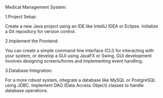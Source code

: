 Medical Management System:


1.Project Setup:

Create a new Java project using an IDE like IntelliJ IDEA or Eclipse.
Initialize a Git repository for version control.

2.Implement the Frontend:

You can create a simple command-line interface (CLI) for interacting with your system, or develop a GUI using JavaFX or Swing.
GUI development involves designing screens/forms and implementing event handling.

3.Database Integration:

For a more robust system, integrate a database like MySQL or PostgreSQL using JDBC.
Implement DAO (Data Access Object) classes to handle database operations.
